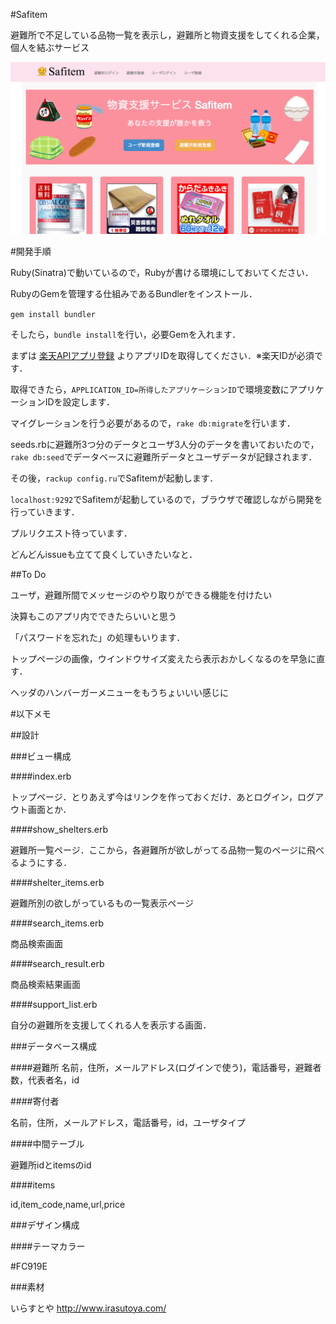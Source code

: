 #Safitem

避難所で不足している品物一覧を表示し，避難所と物資支援をしてくれる企業，個人を結ぶサービス

![動作画面](./screenshot.png)

#開発手順

Ruby(Sinatra)で動いているので，Rubyが書ける環境にしておいてください．

RubyのGemを管理する仕組みであるBundlerをインストール．

`gem install bundler`

そしたら，`bundle install`を行い，必要Gemを入れます．

まずは
[楽天APIアプリ登録](https://grp02.id.rakuten.co.jp/rms/nid/login?service_id=i14&lang=ja&login_ticket=c6e7bd27b847b8c6bae8c09c184dc0a9&return_url=%2Fapp%2Fcreate)
よりアプリIDを取得してください．※楽天IDが必須です．

取得できたら，`APPLICATION_ID=所得したアプリケーションID`で環境変数にアプリケーションIDを設定します．

マイグレーションを行う必要があるので，`rake db:migrate`を行います．

seeds.rbに避難所3つ分のデータとユーザ3人分のデータを書いておいたので，`rake db:seed`でデータベースに避難所データとユーザデータが記録されます．

その後，`rackup config.ru`でSafitemが起動します．

`localhost:9292`でSafitemが起動しているので，ブラウザで確認しながら開発を行っていきます．

プルリクエスト待っています．

どんどんissueも立てて良くしていきたいなと．

##To Do

ユーザ，避難所間でメッセージのやり取りができる機能を付けたい

決算もこのアプリ内でできたらいいと思う

「パスワードを忘れた」の処理もいります．

トップページの画像，ウインドウサイズ変えたら表示おかしくなるのを早急に直す．

ヘッダのハンバーガーメニューをもうちょいいい感じに




#以下メモ

##設計

###ビュー構成

####index.erb

トップページ．とりあえず今はリンクを作っておくだけ．あとログイン，ログアウト画面とか．

####show_shelters.erb

避難所一覧ページ．ここから，各避難所が欲しがってる品物一覧のページに飛べるようにする．

####shelter_items.erb

避難所別の欲しがっているもの一覧表示ページ

####search_items.erb

商品検索画面

####search_result.erb

商品検索結果画面

####support_list.erb

自分の避難所を支援してくれる人を表示する画面．


###データベース構成

####避難所
名前，住所，メールアドレス(ログインで使う)，電話番号，避難者数，代表者名，id


####寄付者

名前，住所，メールアドレス，電話番号，id，ユーザタイプ


####中間テーブル

避難所idとitemsのid

####items

id,item_code,name,url,price

###デザイン構成

####テーマカラー

\#FC919E


###素材

いらすとや http://www.irasutoya.com/

